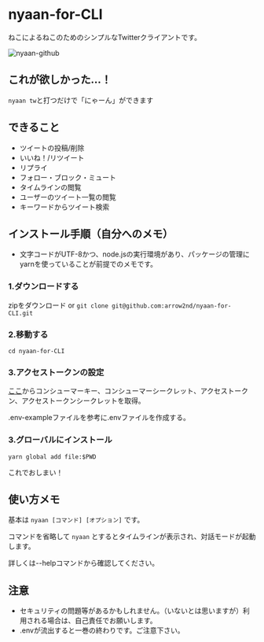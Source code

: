 # nyaan-for-CLI

ねこによるねこのためのシンプルなTwitterクライアントです。

![nyaan-github](https://user-images.githubusercontent.com/44780846/85189449-36d15000-b2ea-11ea-8e99-772aefad5df0.gif)

## これが欲しかった…！

```nyaan tw```と打つだけで「にゃーん」ができます

## できること
- ツイートの投稿/削除
- いいね！/リツイート
- リプライ
- フォロー・ブロック・ミュート
- タイムラインの閲覧
- ユーザーのツイート一覧の閲覧
- キーワードからツイート検索

## インストール手順（自分へのメモ）
- 文字コードがUTF-8かつ、node.jsの実行環境があり、パッケージの管理にyarnを使っていることが前提でのメモです。

### 1.ダウンロードする

zipをダウンロード or ```git clone git@github.com:arrow2nd/nyaan-for-CLI.git```

### 2.移動する

```cd nyaan-for-CLI```

### 3.アクセストークンの設定

[ここ](https://developer.twitter.com/en/apps)からコンシューマーキー、コンシューマーシークレット、アクセストークン、アクセストークンシークレットを取得。

.env-exampleファイルを参考に.envファイルを作成する。

### 3.グローバルにインストール

```yarn global add file:$PWD ``` 

これでおしまい！


## 使い方メモ

基本は ```nyaan [コマンド] [オプション]``` です。

コマンドを省略して ```nyaan``` とするとタイムラインが表示され、対話モードが起動します。

詳しくは--helpコマンドから確認してください。

## 注意
- セキュリティの問題等があるかもしれません。（いないとは思いますが）利用される場合は、自己責任でお願いします。
- .envが流出すると一巻の終わりです。ご注意下さい。
